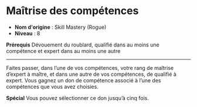 # Maîtrise des compétences

 * **Nom d'origine** : Skill Mastery (Rogue)
 * **Niveau** : 8


<p><strong>Prérequis</strong> Dévouement du roublard, qualifié dans au moins une compétence et expert dans au moins une autre</p>
<hr>
<p>Faites passer, dans l’une de vos compétences, votre rang de maîtrise d’expert à maître, et dans une autre de vos compétences, de qualifié à expert. Vous gagnez un don de compétence associé à l’une des compétences que vous avez choisies.&nbsp;</p>
<p><strong>Spécial</strong> Vous pouvez sélectionner ce don jusqu’à cinq fois.</p>